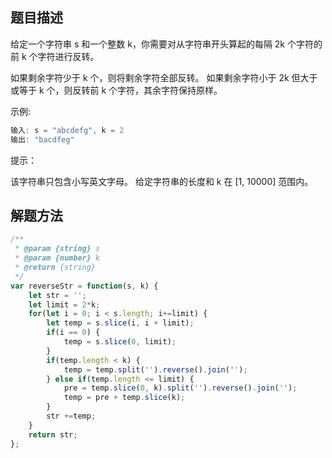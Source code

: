 ## 题目描述
给定一个字符串 s 和一个整数 k，你需要对从字符串开头算起的每隔 2k 个字符的前 k 个字符进行反转。

如果剩余字符少于 k 个，则将剩余字符全部反转。
如果剩余字符小于 2k 但大于或等于 k 个，则反转前 k 个字符，其余字符保持原样。
 

示例:
```js
输入: s = "abcdefg", k = 2
输出: "bacdfeg"
```

提示：

该字符串只包含小写英文字母。
给定字符串的长度和 k 在 [1, 10000] 范围内。


## 解题方法

```js
/**
 * @param {string} s
 * @param {number} k
 * @return {string}
 */
var reverseStr = function(s, k) {
    let str = '';
    let limit = 2*k;
    for(let i = 0; i < s.length; i+=limit) {
        let temp = s.slice(i, i + limit);
        if(i == 0) {
            temp = s.slice(0, limit); 
        }
        if(temp.length < k) {
            temp = temp.split('').reverse().join('');
        } else if(temp.length <= limit) {
            pre = temp.slice(0, k).split('').reverse().join('');
            temp = pre + temp.slice(k);
        }
        str +=temp;
    }
    return str;
};
```